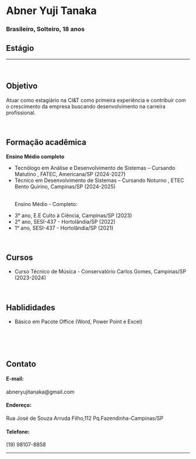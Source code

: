 <!DOCTYPE html>
<html lang="en">
<head>
    <meta charset="UTF-8">
    <meta name="viewport" content="width=device-width, initial-scale=1.0">
    <link rel="stylesheet" href="style.css">
</head>
<body>
    <div>  
         <h1><Strong>Abner Yuji Tanaka</Strong></h1>
         <h3>Brasileiro, Solteiro, 18 anos</h3>
         <h2><strong>Estágio</strong></h2>
        <hr class="linha">
         <br>
         <h2><Strong>Objetivo</Strong></h2>
         <p>Atuar como estagiário na CI&T como primeira experiência e contribuir
            com o crescimento da empresa buscando desenvolvimento na carreira
            profissional.
         </p>
        <br>
         <h2><strong>Formação acadêmica</strong></h2>
         <tittle><strong>Ensino Médio completo</strong></tittle>
           <ul>
               <li>Tecnólogo em Análise e Desenvolvimento de Sistemas –
                  Cursando Matutino
                  , FATEC, Americana/SP (2024-2027)
               </li>
               <li>Técnico em Desenvolvimento de Sistemas – Cursando Noturno
                  , ETEC Bento Quirino, Campinas/SP (2024-2025)
               </li>
               <br>
               <p>Ensino Médio - Completo:</p>
               <li>3° ano, E.E Culto à Ciência, Campinas/SP (2023)</li>
               <li>2° ano, SESI-437 - Hortolândia/SP (2022)</li>
               <li>1° ano, SESI-437 - Hortolândia/SP (2021)</li>
           </ul>
            <br>
            <h2>Cursos</h2>
            <ul>
              <li>Curso Técnico de Música - Conservatório Carlos Gomes, Campinas/SP (2023-2024)</li>
            </ul>
            <br>
            <h2>Hablididades</h2>
            <ul>
                <li>Básico em Pacote Office (Word, Power Point e Excel)</li>
            </ul>
    </div>
    <div class="divisoria">
        <br><br><br>
        <h2 class="informações"><strong>Contato</strong></h2>
        <h4 class="informações">E-mail:</h4>
        <p class="parágrafo">abneryujitanaka@gmail.com</p>
        <h4 class="informações">Endereço:</h4>
        <p class="parágrafo">Rua José de Souza Arruda Filho,112 Pq.Fazendinha-Campinas/SP</p>
        <h4 class="informações">Telefone:</h4>
        <p class="parágrafo">(19) 98107-8858</p>
        <hr class="linha-2">
    </div>
</body>
</html>
